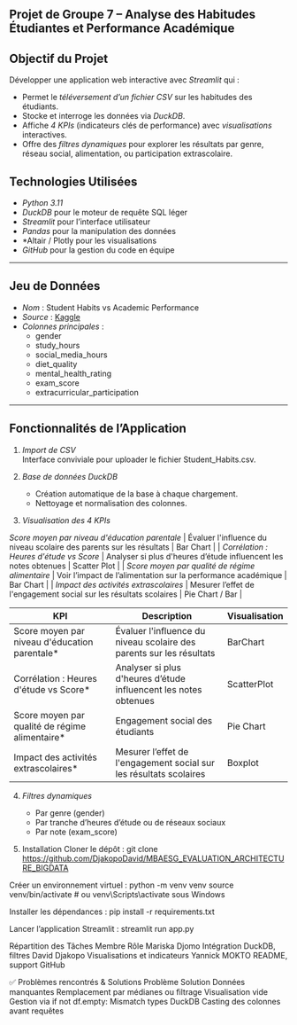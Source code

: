 ## Projet de Groupe 7 – Analyse des Habitudes Étudiantes et Performance Académique

##  Objectif du Projet

Développer une application web interactive avec *Streamlit* qui :

- Permet le *téléversement d’un fichier CSV* sur les habitudes des étudiants.
- Stocke et interroge les données via *DuckDB*.
- Affiche *4 KPIs* (indicateurs clés de performance) avec *visualisations* interactives.
- Offre des *filtres dynamiques* pour explorer les résultats par genre, réseau social, alimentation, ou participation extrascolaire.

##  Technologies Utilisées

- *Python 3.11*
- *DuckDB* pour le moteur de requête SQL léger
- *Streamlit* pour l’interface utilisateur
- *Pandas* pour la manipulation des données
- *Altair / Plotly  pour les visualisations
- *GitHub* pour la gestion du code en équipe

---
##  Jeu de Données

- *Nom* : Student Habits vs Academic Performance
- *Source* : [Kaggle](https://www.kaggle.com/datasets/jayaantanaath/student-habits-vs-academic-performance)
- *Colonnes principales* :
  - gender
  - study_hours
  - social_media_hours
  - diet_quality
  - mental_health_rating
  - exam_score
  - extracurricular_participation

---

## Fonctionnalités de l’Application

1. *Import de CSV*  
   Interface conviviale pour uploader le fichier Student_Habits.csv.

2. *Base de données DuckDB*  
   - Création automatique de la base à chaque chargement.
   - Nettoyage et normalisation des colonnes.

3. *Visualisation des 4 KPIs*

 *Score moyen par niveau d'éducation parentale*  | Évaluer l'influence du niveau scolaire des parents sur les résultats | Bar Chart       |
| *Corrélation : Heures d'étude vs Score*         | Analyser si plus d'heures d’étude influencent les notes obtenues     | Scatter Plot    |
| *Score moyen par qualité de régime alimentaire* | Voir l’impact de l’alimentation sur la performance académique        | Bar Chart       |
| *Impact des activités extrascolaires*           | Mesurer l’effet de l'engagement social sur les résultats scolaires   | Pie Chart / Bar |

   | KPI                                                |        Description                                                    |Visualisation    |
   |----------------------------------------------------|-----------------------------------------------------------------------|-----------------|
   | Score moyen par niveau d'éducation parentale*      |  Évaluer l'influence du niveau scolaire des parents sur les résultats | BarChart        |
   | Corrélation : Heures d'étude vs Score*             |Analyser si plus d'heures d’étude influencent les notes obtenues       | ScatterPlot     |
   | Score moyen par qualité de régime alimentaire*     | Engagement social des étudiants                                       | Pie Chart       |
   | Impact des activités extrascolaires*               | Mesurer l’effet de l'engagement social sur les résultats scolaires    | Boxplot         |

4. *Filtres dynamiques*  
   - Par genre (gender)
   - Par tranche d’heures d’étude ou de réseaux sociaux
   - Par note (exam_score)

5. Installation
Cloner le dépôt :
git clone https://github.com/DjakopoDavid/MBAESG_EVALUATION_ARCHITECTURE_BIGDATA

Créer un environnement virtuel :
python -m venv venv
source venv/bin/activate  # ou venv\Scripts\activate sous Windows

Installer les dépendances :
pip install -r requirements.txt

Lancer l’application Streamlit :
streamlit run app.py

Répartition des Tâches
Membre	Rôle
Mariska Djomo	Intégration DuckDB, filtres
David Djakopo	Visualisations et indicateurs
Yannick MOKTO	README, support GitHub

✅ Problèmes rencontrés & Solutions
Problème	             Solution
Données manquantes	     Remplacement par médianes ou filtrage
Visualisation vide	     Gestion via if not df.empty:
Mismatch types DuckDB	 Casting des colonnes avant requêtes